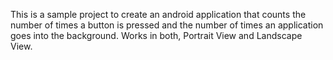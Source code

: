 This is a sample project to create an android application that counts the number of times a button is pressed 
and the number of times an application goes into the background. Works in both, Portrait View and Landscape View.
